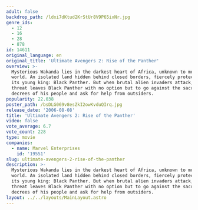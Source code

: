 ```yaml
---
adult: false
backdrop_path: /ldxi7dKtud2KrStUr8V9P65ixNr.jpg
genre_ids:
  - 12
  - 16
  - 28
  - 878
id: 14611
original_language: en
original_title: 'Ultimate Avengers 2: Rise of the Panther'
overview: >-
  Mysterious Wakanda lies in the darkest heart of Africa, unknown to most of the
  world. An isolated land hidden behind closed borders, fiercely protected by
  its young king: Black Panther. But when brutal alien invaders attack, the
  threat leaves Black Panther with no option but to go against the sacred
  decrees of his people and ask for help from outsiders.
popularity: 22.038
poster_path: /bsDLG069v8esZkI2owKvduQIrq.jpg
release_date: '2006-08-08'
title: 'Ultimate Avengers 2: Rise of the Panther'
video: false
vote_average: 6.7
vote_count: 228
type: movie
companies:
  - name: Marvel Enterprises
    id: '19551'
slug: ultimate-avengers-2-rise-of-the-panther
description: >-
  Mysterious Wakanda lies in the darkest heart of Africa, unknown to most of the
  world. An isolated land hidden behind closed borders, fiercely protected by
  its young king: Black Panther. But when brutal alien invaders attack, the
  threat leaves Black Panther with no option but to go against the sacred
  decrees of his people and ask for help from outsiders.
layout: ../../layouts/MainLayout.astro
---
```


